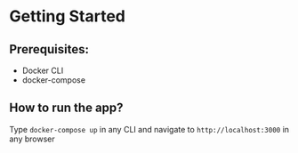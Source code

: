 # Getting Started

## Prerequisites:

- Docker CLI
- docker-compose

## How to run the app?

Type `docker-compose up` in any CLI and navigate to `http://localhost:3000` in any browser

